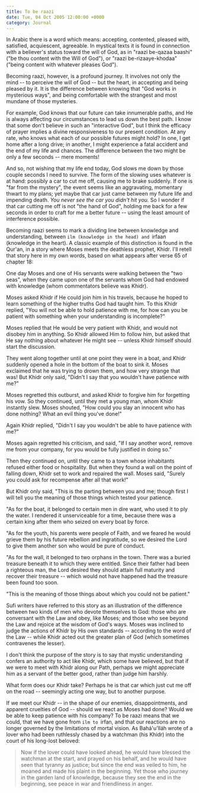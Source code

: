 ```yaml
---
title: To be raazi
date: Tue, 04 Oct 2005 12:00:00 +0000
category: Journal
---
```


In Arabic there is a word which means: accepting, contented, pleased
with, satisfied, acquiescent, agreeable.  In mystical texts it is found
in connection with a believer's status toward the will of God, as in
"raazi be-qazaa baashi" ("be thou content with the Will of God"), or
"raazi be-rizaaye-khodaa" ("being content with whatever pleases God").

Becoming raazi, however, is a profound journey.  It involves not only
the mind -- to perceive the will of God -- but the heart, in accepting
and being pleased by it.  It is the difference between knowing that "God
works in mysterious ways", and being comfortable with the strangest and
most mundane of those mysteries.

For example, God knows that our future can take innumerable paths, and
He is always affecting our circumstances to lead us down the best path.
I know that some don't believe in such an "interactive God", but I think
the efficacy of prayer implies a divine responsiveness to our present
condition.  At any rate, who knows what each of our possible futures
might hold?  In one, I get home after a long drive; in another, I might
experience a fatal accident and the end of my life and chances.  The
difference between the two might be only a few seconds -- mere moments!

And so, not wishing that my life end today, God slows me down by those
couple seconds I need to survive.  The form of the slowing uses whatever
is at hand: possibly a car to cut me off, causing me to brake suddenly.
If one is "far from the mystery", the event seems like an aggravating,
momentary thwart to my plans; yet maybe that car just came between my
future life and impending death.  *You never see the car you didn't hit
you.* So I wonder if that car cutting me off is not "the hand of God",
holding me back for a few seconds in order to craft for me a better
future -- using the least amount of interference possible.

Becoming raazi seems to mark a dividing line between knowledge and
understanding, between `ilm (knowledge in the head) and `irfaan
(knowledge in the heart).  A classic example of this distinction is
found in the Qur'an, in a story where Moses meets the deathless prophet,
Khidr.  I'll retell that story here in my own words, based on what
appears after verse 65 of chapter 18:

One day Moses and one of His servants were walking between the "two
seas", when they came upon one of the servants whom God had endowed with
knowledge (whom commentators believe was Khidr).

Moses asked Khidr if He could join him in his travels, because he hoped
to learn something of the higher truths God had taught him.  To this
Khidr replied, "You will not be able to hold patience with me, for how
can you be patient with something when your understanding is
incomplete?"

Moses replied that He would be very patient with Khidr, and would not
disobey him in anything.  So Khidr allowed Him to follow him, but asked
that He say nothing about whatever He might see -- unless Khidr himself
should start the discussion.

They went along together until at one point they were in a boat, and
Khidr suddenly opened a hole in the bottom of the boat to sink it.
Moses exclaimed that he was trying to drown them, and how very strange
that was!  But Khidr only said, "Didn't I say that you wouldn't have
patience with me?"

Moses regretted this outburst, and asked Khidr to forgive him for
forgetting his vow.  So they continued, until they met a young man, whom
Khidr instantly slew.  Moses shouted, "How could you slay an innocent
who has done nothing?  What an evil thing you've done!"

Again Khidr replied, "Didn't I say you wouldn't be able to have patience
with me?"

Moses again regretted his criticism, and said, "If I say another word,
remove me from your company, for you would be fully justified in doing
so."

Then they continued on, until they came to a town whose inhabitants
refused either food or hospitality.  But when they found a wall on the
point of falling down, Khidr set to work and repaired the wall.  Moses
said, "Surely you could ask for recompense after all that work!"

But Khidr only said, "This is the parting between you and me; though
first I will tell you the meaning of those things which tested your
patience.

"As for the boat, it belonged to certain men in dire want, who used it
to ply the water.  I rendered it unserviceable for a time, because there
was a certain king after them who seized on every boat by force.

"As for the youth, his parents were people of Faith, and we feared he
would grieve them by his future rebellion and ingratitude, so we desired
the Lord to give them another son who would be pure of conduct.

"As for the wall, it belonged to two orphans in the town.  There was a
buried treasure beneath it to which they were entitled.  Since their
father had been a righteous man, the Lord desired they should attain
full maturity and recover their treasure -- which would not have
happened had the treasure been found too soon.

"This is the meaning of those things about which you could not be
patient."

Sufi writers have referred to this story as an illustration of the
difference between two kinds of men who devote themselves to God: those
who are conversant with the Law and obey, like Moses; and those who see
beyond the Law and rejoice at the wisdom of God's ways.  Moses was
inclined to judge the actions of Khidr by His own standards -- according
to the word of the Law -- while Khidr acted out the greater plan of God
(which sometimes contravenes the lesser).

I don't think the purpose of the story is to say that mystic
understanding confers an authority to act like Khidr, which some have
believed, but that if we were to meet with Khidr along our Path, perhaps
we might appreciate him as a servant of the better good, rather than
judge him harshly.

What form does our Khidr take?  Perhaps he is that car which just cut me
off on the road -- seemingly acting one way, but to another purpose.

If we meet our Khidr -- in the shape of our enemies, disappointments,
and apparent cruelties of God -- should we react as Moses had done?
Would we be able to keep patience with his company?  To be raazi means
that we could, that we have gone from `ilm to `irfan, and that our
reactions are no longer governed by the limitations of mortal vision.
As Bahá'u'lláh wrote of a lover who had been ruthlessly chased by a
watchman (his Khidr) into the court of his long-lost beloved:

> Now if the lover could have looked ahead, he would have blessed the
> watchman at the start, and prayed on his behalf, and he would have
> seen that tyranny as justice; but since the end was veiled to him, he
> moaned and made his plaint in the beginning.  Yet those who journey in
> the garden land of knowledge, because they see the end in the
> beginning, see peace in war and friendliness in anger.


